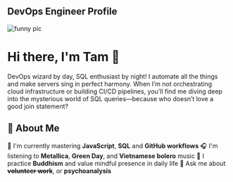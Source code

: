 ## DevOps Engineer Profile
![funny pic](https://media.giphy.com/media/3o6Zt8MngbJnd1HhDi/giphy.gif)
# Hi there, I'm Tam 👋

DevOps wizard by day, SQL enthusiast by night! I automate all the things and make servers sing in perfect harmony. When I’m not orchestrating cloud infrastructure or building CI/CD pipelines, you’ll find me diving deep into the mysterious world of SQL queries—because who doesn’t love a good join statement?
## 🚀 About Me

🔭 I'm currently mastering **JavaScript**, **SQL** and **GitHub workflows**
🎧 I'm listening to **Metallica**, **Green Day**, and **Vietnamese bolero** music
🧘 I practice **Buddhism** and value mindful presence in daily life
💬 Ask me about ~~**volunteer work﻿**~~, or **psychoanalysis**

